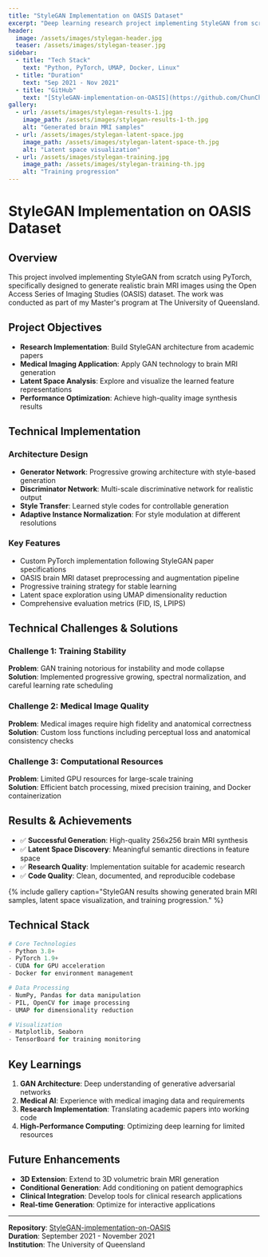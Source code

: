 ```yaml
---
title: "StyleGAN Implementation on OASIS Dataset"
excerpt: "Deep learning research project implementing StyleGAN from scratch using PyTorch for brain MRI image generation."
header:
  image: /assets/images/stylegan-header.jpg
  teaser: /assets/images/stylegan-teaser.jpg
sidebar:
  - title: "Tech Stack"
    text: "Python, PyTorch, UMAP, Docker, Linux"
  - title: "Duration" 
    text: "Sep 2021 - Nov 2021"
  - title: "GitHub"
    text: "[StyleGAN-implementation-on-OASIS](https://github.com/ChunChiaoH/StyleGAN-implementation-on-OASIS)"
gallery:
  - url: /assets/images/stylegan-results-1.jpg
    image_path: /assets/images/stylegan-results-1-th.jpg
    alt: "Generated brain MRI samples"
  - url: /assets/images/stylegan-latent-space.jpg
    image_path: /assets/images/stylegan-latent-space-th.jpg
    alt: "Latent space visualization"
  - url: /assets/images/stylegan-training.jpg
    image_path: /assets/images/stylegan-training-th.jpg
    alt: "Training progression"
---
```


# StyleGAN Implementation on OASIS Dataset

## Overview

This project involved implementing StyleGAN from scratch using PyTorch, specifically designed to generate realistic brain MRI images using the Open Access Series of Imaging Studies (OASIS) dataset. The work was conducted as part of my Master's program at The University of Queensland.

## Project Objectives

- **Research Implementation**: Build StyleGAN architecture from academic papers
- **Medical Imaging Application**: Apply GAN technology to brain MRI generation
- **Latent Space Analysis**: Explore and visualize the learned feature representations
- **Performance Optimization**: Achieve high-quality image synthesis results

## Technical Implementation

### Architecture Design
- **Generator Network**: Progressive growing architecture with style-based generation
- **Discriminator Network**: Multi-scale discriminative network for realistic output
- **Style Transfer**: Learned style codes for controllable generation
- **Adaptive Instance Normalization**: For style modulation at different resolutions

### Key Features
- Custom PyTorch implementation following StyleGAN paper specifications
- OASIS brain MRI dataset preprocessing and augmentation pipeline
- Progressive training strategy for stable learning
- Latent space exploration using UMAP dimensionality reduction
- Comprehensive evaluation metrics (FID, IS, LPIPS)

## Technical Challenges & Solutions

### Challenge 1: Training Stability
**Problem**: GAN training notorious for instability and mode collapse  
**Solution**: Implemented progressive growing, spectral normalization, and careful learning rate scheduling

### Challenge 2: Medical Image Quality
**Problem**: Medical images require high fidelity and anatomical correctness  
**Solution**: Custom loss functions including perceptual loss and anatomical consistency checks

### Challenge 3: Computational Resources
**Problem**: Limited GPU resources for large-scale training  
**Solution**: Efficient batch processing, mixed precision training, and Docker containerization

## Results & Achievements

- ✅ **Successful Generation**: High-quality 256x256 brain MRI synthesis
- ✅ **Latent Space Discovery**: Meaningful semantic directions in feature space
- ✅ **Research Quality**: Implementation suitable for academic research
- ✅ **Code Quality**: Clean, documented, and reproducible codebase

{% include gallery caption="StyleGAN results showing generated brain MRI samples, latent space visualization, and training progression." %}

## Technical Stack

```python
# Core Technologies
- Python 3.8+
- PyTorch 1.9+
- CUDA for GPU acceleration
- Docker for environment management

# Data Processing
- NumPy, Pandas for data manipulation
- PIL, OpenCV for image processing
- UMAP for dimensionality reduction

# Visualization
- Matplotlib, Seaborn
- TensorBoard for training monitoring
```

## Key Learnings

1. **GAN Architecture**: Deep understanding of generative adversarial networks
2. **Medical AI**: Experience with medical imaging data and requirements
3. **Research Implementation**: Translating academic papers into working code
4. **High-Performance Computing**: Optimizing deep learning for limited resources

## Future Enhancements

- **3D Extension**: Extend to 3D volumetric brain MRI generation
- **Conditional Generation**: Add conditioning on patient demographics
- **Clinical Integration**: Develop tools for clinical research applications
- **Real-time Generation**: Optimize for interactive applications

---

**Repository**: [StyleGAN-implementation-on-OASIS](https://github.com/ChunChiaoH/StyleGAN-implementation-on-OASIS)  
**Duration**: September 2021 - November 2021  
**Institution**: The University of Queensland